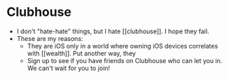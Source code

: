 # Clubhouse

- I don't "hate-hate" things, but I hate [[clubhouse]]. I hope they fail.
- These are my reasons:
  - They are iOS only in a world where owning iOS devices correlates with [[wealth]]. Put another way, they 
  - Sign up to see if you have friends on Clubhouse who can let you in. We can't wait for you to join! 

